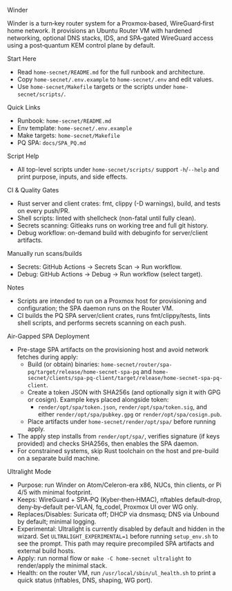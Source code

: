 Winder

Winder is a turn‑key router system for a Proxmox‑based, WireGuard‑first home network. It provisions an Ubuntu Router VM with hardened networking, optional DNS stacks, IDS, and SPA‑gated WireGuard access using a post‑quantum KEM control plane by default.

Start Here
- Read `home-secnet/README.md` for the full runbook and architecture.
- Copy `home-secnet/.env.example` to `home-secnet/.env` and edit values.
- Use `home-secnet/Makefile` targets or the scripts under `home-secnet/scripts/`.

Quick Links
- Runbook: `home-secnet/README.md`
- Env template: `home-secnet/.env.example`
- Make targets: `home-secnet/Makefile`
- PQ SPA: `docs/SPA_PQ.md`

Script Help
- All top-level scripts under `home-secnet/scripts/` support `-h`/`--help` and print purpose, inputs, and side effects.

CI & Quality Gates
- Rust server and client crates: fmt, clippy (-D warnings), build, and tests on every push/PR.
- Shell scripts: linted with shellcheck (non-fatal until fully clean).
- Secrets scanning: Gitleaks runs on working tree and full git history.
- Debug workflow: on-demand build with debuginfo for server/client artifacts.

Manually run scans/builds
- Secrets: GitHub Actions → Secrets Scan → Run workflow.
- Debug: GitHub Actions → Debug → Run workflow (select target).

Notes
- Scripts are intended to run on a Proxmox host for provisioning and configuration; the SPA daemon runs on the Router VM.
- CI builds the PQ SPA server/client crates, runs fmt/clippy/tests, lints shell scripts, and performs secrets scanning on each push.

Air-Gapped SPA Deployment
- Pre-stage SPA artifacts on the provisioning host and avoid network fetches during apply:
  - Build (or obtain) binaries: `home-secnet/router/spa-pq/target/release/home-secnet-spa-pq` and `home-secnet/clients/spa-pq-client/target/release/home-secnet-spa-pq-client`.
  - Create a token JSON with SHA256s (and optionally sign it with GPG or cosign). Example keys placed alongside token:
    - `render/opt/spa/token.json`, `render/opt/spa/token.sig`, and either `render/opt/spa/pubkey.gpg` or `render/opt/spa/cosign.pub`.
  - Place artifacts under `home-secnet/render/opt/spa/` before running apply.
- The apply step installs from `render/opt/spa/`, verifies signature (if keys provided) and checks SHA256s, then enables the SPA daemon.
- For constrained systems, skip Rust toolchain on the host and pre-build on a separate build machine.

Ultralight Mode
- Purpose: run Winder on Atom/Celeron-era x86, NUCs, thin clients, or Pi 4/5 with minimal footprint.
- Keeps: WireGuard + SPA‑PQ (Kyber‑then‑HMAC), nftables default‑drop, deny‑by‑default per‑VLAN, fq_codel, Proxmox UI over WG only.
- Replaces/Disables: Suricata off; DHCP via dnsmasq; DNS via Unbound by default; minimal logging.
- Experimental: Ultralight is currently disabled by default and hidden in the wizard. Set `ULTRALIGHT_EXPERIMENTAL=1` before running `setup_env.sh` to see the prompt. This path may require precompiled SPA artifacts and external build hosts.
- Apply: run normal flow or `make -C home-secnet ultralight` to render/apply the minimal stack.
- Health: on the router VM, run `/usr/local/sbin/ul_health.sh` to print a quick status (nftables, DNS, shaping, WG port).
